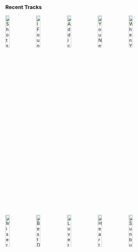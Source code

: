 ### Recent Tracks
[<img src='https://lastfm.freetls.fastly.net/i/u/300x300/74b0399872646052464309d621075339.png' width='16%' height='16%' alt='Shots'>](https://www.last.fm/music/imagine%2bdragons/_/shots)&nbsp;&nbsp;&nbsp;&nbsp;[<img src='https://lastfm.freetls.fastly.net/i/u/300x300/4cfdd97b15d08f48e66ddf74e998ab31.png' width='16%' height='16%' alt='I Found You'>](https://www.last.fm/music/andy%2bgrammer/_/i%2bfound%2byou)&nbsp;&nbsp;&nbsp;&nbsp;[<img src='https://lastfm.freetls.fastly.net/i/u/300x300/fec04baffb533c37c65faadf1d7221a9.png' width='16%' height='16%' alt='Addicted to Love'>](https://www.last.fm/music/robert%2bpalmer/_/addicted%2bto%2blove)&nbsp;&nbsp;&nbsp;&nbsp;[<img src='https://lastfm.freetls.fastly.net/i/u/300x300/b173a3521c6f7c42515f1cc12eb95e48.png' width='16%' height='16%' alt='You Need to Calm Down'>](https://www.last.fm/music/taylor%2bswift/_/you%2bneed%2bto%2bcalm%2bdown)&nbsp;&nbsp;&nbsp;&nbsp;[<img src='https://lastfm.freetls.fastly.net/i/u/300x300/f1131f0c7008fec304c3740427d184b0.png' width='16%' height='16%' alt='When Youre In Love With A Beautiful Woman'>](https://www.last.fm/music/dr.%2bhook/_/when%2byou%2527re%2bin%2blove%2bwith%2ba%2bbeautiful%2bwoman)&nbsp;&nbsp;&nbsp;&nbsp;<br>[<img src='https://lastfm.freetls.fastly.net/i/u/300x300/fec22838b5fe8c37ef3fd5e89a52bd15.png' width='16%' height='16%' alt='Misery'>](https://www.last.fm/music/michigander/_/misery)&nbsp;&nbsp;&nbsp;&nbsp;[<img src='https://lastfm.freetls.fastly.net/i/u/300x300/01bccad9d7be4980c9fdbcec3be695c9.png' width='16%' height='16%' alt='Best Day of My Life'>](https://www.last.fm/music/american%2bauthors/_/best%2bday%2bof%2bmy%2blife)&nbsp;&nbsp;&nbsp;&nbsp;[<img src='https://lastfm.freetls.fastly.net/i/u/300x300/d23076e68f86656554c2dd393a218caf.png' width='16%' height='16%' alt='Lover, Please Stay'>](https://www.last.fm/music/nothing%2bbut%2bthieves/_/lover%252c%2bplease%2bstay)&nbsp;&nbsp;&nbsp;&nbsp;[<img src='https://lastfm.freetls.fastly.net/i/u/300x300/b9b4d47b22f84d1acd3cbce1e6430c6f.png' width='16%' height='16%' alt='Heartbeat'>](https://www.last.fm/music/satellite%2bstories/_/heartbeat)&nbsp;&nbsp;&nbsp;&nbsp;[<img src='https://lastfm.freetls.fastly.net/i/u/300x300/91021a019c7551861065eb79fd86c59b.png' width='16%' height='16%' alt='Sunburn'>](https://www.last.fm/music/droeloe/_/sunburn)&nbsp;&nbsp;&nbsp;&nbsp;<br>